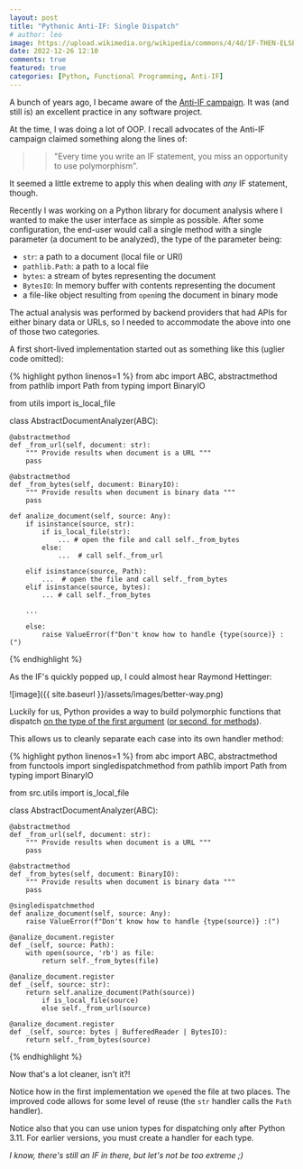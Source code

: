 ```yaml
---
layout: post
title: "Pythonic Anti-IF: Single Dispatch"
# author: leo
image: https://upload.wikimedia.org/wikipedia/commons/4/4d/IF-THEN-ELSE-END_flowchart.svg
date: 2022-12-26 12:10
comments: true
featured: true
categories: [Python, Functional Programming, Anti-IF]
---
```


A bunch of years ago, I became aware of the [Anti-IF campaign](https://francescocirillo.com/products/the-anti-if-campaign#). It was (and still is) an excellent practice in any software project.

At the time, I was doing a lot of OOP. I recall advocates of the Anti-IF campaign claimed something along the lines of: 


>> "Every time you write an IF statement, you miss an opportunity to use polymorphism".

It seemed a little extreme to apply this when dealing with _any_ IF statement, though.

Recently I was working on a Python library for document analysis where I wanted to make the user interface as simple as possible. After some configuration, the end-user would call a single method with a single parameter (a document to be analyzed), the type of the parameter being:

- `str`: a path to a document (local file or URI)
- `pathlib.Path`: a path to a local file
- `bytes`: a stream of bytes representing the document
- `BytesIO`: In memory buffer with contents representing the document
- a file-like object resulting from `open`ing the document in binary mode

The actual analysis was performed by backend providers that had APIs for either binary data or URLs, so I needed to accommodate the above into one of those two categories.

A first short-lived implementation started out as something like this (uglier code omitted):

{% highlight python linenos=1 %}
from abc import ABC, abstractmethod
from pathlib import Path
from typing import BinaryIO

from utils import is_local_file

class AbstractDocumentAnalyzer(ABC):

    @abstractmethod
    def _from_url(self, document: str):
        """ Provide results when document is a URL """
        pass
    
    @abstractmethod
    def _from_bytes(self, document: BinaryIO):
        """ Provide results when document is binary data """
        pass

    def analize_document(self, source: Any):
        if isinstance(source, str):
            if is_local_file(str):
                ... # open the file and call self._from_bytes
            else:
                ...  # call self._from_url

        elif isinstance(source, Path):
            ...  # open the file and call self._from_bytes
        elif isinstance(source, bytes):
            ... # call self._from_bytes
        
        ...
        
        else:
            raise ValueError(f"Don't know how to handle {type(source)} :(")
{% endhighlight %}

As the IF's quickly popped up, I could almost hear Raymond Hettinger:

![image]({{ site.baseurl }}/assets/images/better-way.png)

Luckily for us, Python provides a way to build polymorphic functions that dispatch [on the type of the first argument](https://docs.python.org/3/library/functools.html#functools.singledispatch) ([or second, for methods](https://docs.python.org/3/library/functools.html#functools.singledispatchmethod)).

This allows us to cleanly separate each case into its own handler method:

{% highlight python linenos=1 %}
from abc import ABC, abstractmethod
from functools import singledispatchmethod
from pathlib import Path
from typing import BinaryIO

from src.utils import is_local_file

class AbstractDocumentAnalyzer(ABC):

    @abstractmethod
    def _from_url(self, document: str):
        """ Provide results when document is a URL """
        pass
    
    @abstractmethod
    def _from_bytes(self, document: BinaryIO):
        """ Provide results when document is binary data """
        pass

    @singledispatchmethod
    def analize_document(self, source: Any):
        raise ValueError(f"Don't know how to handle {type(source)} :(")

    @analize_document.register
    def _(self, source: Path):
        with open(source, 'rb') as file:
            return self._from_bytes(file)
        
    @analize_document.register
    def _(self, source: str):
        return self.analize_document(Path(source)) 
            if is_local_file(source) 
            else self._from_url(source)

    @analize_document.register
    def _(self, source: bytes | BufferedReader | BytesIO):
        return self._from_bytes(source)
{% endhighlight %}

Now that's a lot cleaner, isn't it?!


Notice how in the first implementation we `open`ed the file at two places. The improved code allows for some level of reuse (the `str` handler calls the `Path` handler).

Notice also that you can use union types for dispatching only after Python 3.11. For earlier versions, you must create a handler for each type.

_I know, there's still an IF in there, but let's not be too extreme ;)_